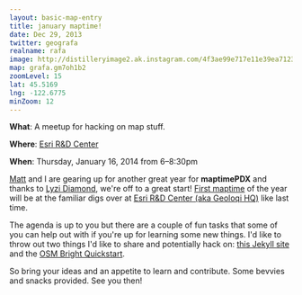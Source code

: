 ```yaml
---
layout: basic-map-entry
title: january maptime!
date: Dec 29, 2013
twitter: geografa
realname: rafa
image: http://distilleryimage2.ak.instagram.com/4f3ae99e717e11e39ea71230a3416982_8.jpg
map: grafa.gm7oh1b2
zoomLevel: 15
lat: 45.5169
lng: -122.6775
minZoom: 12
---
```


**What**: A meetup for hacking on map stuff.

**Where**: [Esri R&D Center](http://calagator.org/venues/202393267)

**When**: Thursday, January 16, 2014 from 6–8:30pm

[Matt](https://twitter.com/mattsayler) and I are gearing up for another great year for **maptimePDX** and thanks to [Lyzi Diamond](https://twitter.com/lyzidiamond), we're off to a great start! [First maptime](http://calagator.org/events/1250465361) of the year will be at the familiar digs over at [Esri R&D Center (aka Geoloqi HQ)](http://calagator.org/venues/202393267) like last time.

The agenda is up to you but there are a couple of fun tasks that some of you can help out with if you're up for learning some new things. I'd like to throw out two things I'd like to share and potentially hack on: [this Jekyll site](https://github.com/geografa/maptimepdx/tree/gh-pages) and the [OSM Bright Quickstart](https://www.mapbox.com/tilemill/docs/guides/osm-bright-mac-quickstart/).

So bring your ideas and an appetite to learn and contribute. Some bevvies and snacks provided. See you then!